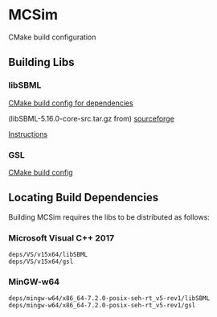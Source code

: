 # MCSim
CMake build configuration

## Building Libs

### libSBML

[CMake build config for dependencies](https://github.com/sbmlteam/libSBML-dependencies)

(libSBML-5.16.0-core-src.tar.gz from) [sourceforge](https://sourceforge.net/projects/sbml/)

[Instructions](http://sbml.org/Software/libSBML/5.16.0/docs//cpp-api/libsbml-installation.html#windows-configuring)

### GSL
[CMake build config](https://github.com/ampl/gsl)

## Locating Build Dependencies

Building MCSim requires the libs to be distributed as follows:

### Microsoft Visual C++ 2017
```
deps/VS/v15x64/libSBML
deps/VS/v15x64/gsl
```

### MinGW-w64
```
deps/mingw-w64/x86_64-7.2.0-posix-seh-rt_v5-rev1/libSBML
deps/mingw-w64/x86_64-7.2.0-posix-seh-rt_v5-rev1/gsl
```
